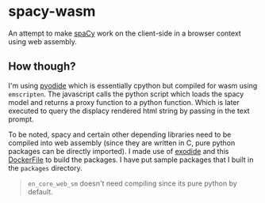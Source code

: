 # spacy-wasm

An attempt to make [spaCy](https://github.com/explosion/spaCy) work on the client-side in a browser context using web assembly.

## How though?

I'm using [pyodide](https://github.com/pyodide/pyodide) which is essentially cpython but compiled for wasm using `emscripten`. The javascript calls the python script which loads the spacy model and returns a proxy function to a python function. Which is later executed to query the displacy rendered html string by passing in the text prompt.

To be noted, spacy and certain other depending libraries need to be compiled into web assembly (since they are written in C, pure python packages can be directly imported). I made use of [exodide](https://github.com/ymd-h/exodide) and this [DockerFile](https://github.com/ymd-h/exodide/blob/master/example-spaCy/Dockerfile) to build the packages. I have put sample packages that I built in the `packages` directory.

> `en_core_web_sm` doesn't need compiling since its pure python by default.
